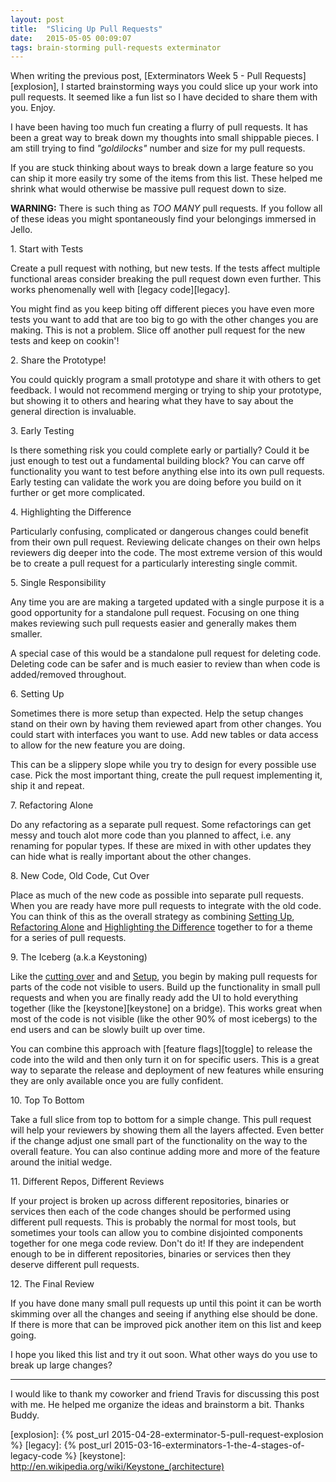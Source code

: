 ```yaml
---
layout: post
title:  "Slicing Up Pull Requests"
date:   2015-05-05 00:09:07
tags: brain-storming pull-requests exterminator
---
```


When writing the previous post,
[Exterminators Week 5 - Pull Requests][explosion], I started brainstorming ways
you could slice up your work into pull requests. It seemed like a fun list so I
have decided to share them with you. Enjoy.

I have been having too much fun creating a flurry of pull requests. It has been
a great way to break down my thoughts into small shippable pieces. I am still
trying to find <em title="just right">"goldilocks"</em> number and size for
my pull requests.

If you are stuck thinking about ways to break down a large feature so you can
ship it more easily try some of the items from this list. These helped me
shrink what would otherwise be massive pull request down to size.

**WARNING:** There is such thing as *TOO MANY* pull requests. If you follow all
of these ideas you might spontaneously find your belongings immersed in Jello.


<span id="slice-tests">1.</span> Start with Tests

Create a pull request with nothing, but new tests. If the tests affect multiple
functional areas consider breaking the pull request down even further. This
works phenomenally well with [legacy code][legacy].

You might find as you keep biting off different pieces you have even more tests
you want to add that are too big to go with the other changes you are making.
This is not a problem. Slice off another pull request for the new tests and
keep on cookin'!

<span id="slice-prototype">2.</span> Share the Prototype!

You could quickly program a small prototype and share it with others to get
feedback. I would not recommend merging or trying to ship your prototype, but
showing it to others and hearing what they have to say about the general
direction is invaluable.

<span id="slice-early-testing">3.</span> Early Testing

Is there something risk you could complete early or partially? Could it be just
enough to test out a fundamental building block? You can carve off
functionality you want to test before anything else into its own pull requests.
Early testing can validate the work you are doing before you build on it
further or get more complicated.

<span id="slice-highlight">4.</span> Highlighting the Difference

Particularly confusing, complicated or dangerous changes could benefit from
their own pull request. Reviewing delicate changes on their own helps
reviewers dig deeper into the code. The most extreme version of this would be
to create a pull request for a particularly interesting single commit.

<span id="slice-single-responsibility">5.</span> Single Responsibility

Any time you are are making a targeted updated with a single purpose it is a
good opportunity for a standalone pull request. Focusing on one thing makes
reviewing such pull requests easier and generally makes them smaller.

A special case of this would be a standalone pull request for deleting code.
Deleting code can be safer and is much easier to review than when code is
added/removed throughout.

<span id="slice-setup">6.</span> Setting Up

Sometimes there is more setup than expected. Help the setup changes stand on
their own by having them reviewed apart from other changes. You could start
with interfaces you want to use. Add new tables or data access to allow for the
new feature you are doing.

This can be a slippery slope while you try to design for every possible use
case. Pick the most important thing, create the pull request implementing it,
ship it and repeat.

<span id="slice-alone">7.</span> Refactoring Alone

Do any refactoring as a separate pull request. Some refactorings can get messy
and touch alot more code than you planned to affect, i.e. any renaming for
popular types. If these are mixed in with other updates they can hide what is
really important about the other changes.

<span id="slice-new-old-cutover">8.</span> New Code, Old Code, Cut Over

Place as much of the new code as possible into separate pull requests. When you
are ready have more pull requests to integrate with the old code. You can think
of this as the overall strategy as combining [Setting Up](#slice-setup), [Refactoring Alone](#slice-alone)
and [Highlighting the Difference](#slice-highlight) together to for a theme for
a series of pull requests.

<span id="slice-iceberg">9.</span> The Iceberg (a.k.a Keystoning)

Like the [cutting over](#slice-new-old-cutover) and  and [Setup](#slice-setup), you begin by making pull
requests for parts of the code not visible to users. Build up the functionality
in small pull requests and when you are finally ready add the UI to hold
everything together (like the [keystone][keystone] on a bridge). This works
great when most of the code is not visible (like the other 90% of most
icebergs) to the end users and can be slowly built up over time.

You can combine this approach with [feature flags][toggle] to release the code
into the wild and then only turn it on for specific users. This is a great way
to separate the release and deployment of new features while ensuring they are
only available once you are fully confident.

<span id="slice-top-to-bottom">10.</span> Top To Bottom

Take a full slice from top to bottom for a simple change. This pull request
will help your reviewers by showing them all the layers affected. Even better
if the change adjust one small part of the functionality on the way to the
overall feature. You can also continue adding more and more of the feature
around the initial wedge.

<span id="slice-different">11.</span> Different Repos, Different Reviews

If your project is broken up across different repositories, binaries or
services then each of the code changes should be performed using different pull
requests. This is probably the normal for most tools, but sometimes your tools
can allow you to combine disjointed components together for one mega code
review. Don't do it! If they are independent enough to be in different
repositories, binaries or services then they deserve different pull requests.

<span id="slice-final">12.</span> The Final Review

If you have done many small pull requests up until this point it can be worth
skimming over all the changes and seeing if anything else should be done. If
there is more that can be improved pick another item on this list and keep
going.

I hope you liked this list and try it out soon. What other ways do you use to
break up large changes?

<hr />

I would like to thank my coworker and friend Travis for discussing this post
with me. He helped me organize the ideas and brainstorm a bit. Thanks Buddy.

[explosion]: {% post_url 2015-04-28-exterminator-5-pull-request-explosion %}
[legacy]: {% post_url 2015-03-16-exterminators-1-the-4-stages-of-legacy-code %}
[keystone]: http://en.wikipedia.org/wiki/Keystone_(architecture)

